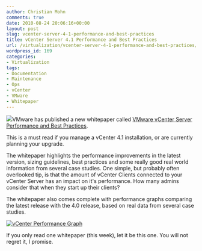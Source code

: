 ```yaml
---
author: Christian Mohn
comments: true
date: 2010-08-24 20:06:16+00:00
layout: post
slug: vcenter-server-4-1-performance-and-best-practices
title: vCenter Server 4.1 Performance and Best Practices
url: /virtualization/vcenter-server-4-1-performance-and-best-practices/
wordpress_id: 169
categories:
- Virtualization
tags:
- Documentation
- Maintenance
- Ops
- vCenter
- VMware
- Whitepaper
---
```


![](/images/logos/vmware-logo.gif)VMware has published a new whitepaper called [VMware vCenter Server Performance and Best Practices](http://www.vmware.com/files/pdf/techpaper/vsp_41_perf_VC_Best_Practices.pdf).

This is a must read if you manage a vCenter 4.1 installation, or are currently planning your upgrade. 

The whitepaper highlights the performance improvements in the latest version, sizing guidelines, best practices and some really good real world information from several case studies. One simple, but probably often overlooked tip, is that the amount of vCenter Clients connected to your vCenter Server has an impact on it's performance. How many admins consider that when they start up their clients?

The whitepaper also comes complete with performance graphs comparing the latest release with the 4.0 release, based on real data from several case studies.

[![vCenter Performance Graph](http://vninja.net/wordpress/wp-content/uploads/2010/08/vCenter-Performance-Graph1-300x171.png)](http://vninja.net/wordpress/wp-content/uploads/2010/08/vCenter-Performance-Graph1.png)

If you only read one whitepaper (this week), let it be this one. You will not regret it, I promise.
